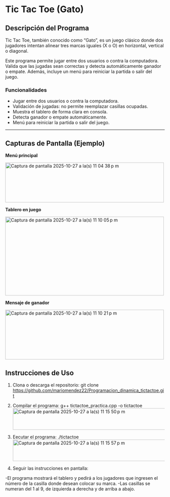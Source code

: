 # Tic Tac Toe (Gato)

## Descripción del Programa
Tic Tac Toe, también conocido como “Gato”, es un juego clásico donde dos jugadores intentan alinear tres marcas iguales (X o O) en horizontal, vertical o diagonal.  

Este programa permite jugar entre dos usuarios o contra la computadora. Valida que las jugadas sean correctas y detecta automáticamente ganador o empate. Además, incluye un menú para reiniciar la partida o salir del juego.

### Funcionalidades
- Jugar entre dos usuarios o contra la computadora.  
- Validación de jugadas: no permite reemplazar casillas ocupadas.  
- Muestra el tablero de forma clara en consola.  
- Detecta ganador o empate automáticamente.  
- Menú para reiniciar la partida o salir del juego.  

---

## Capturas de Pantalla (Ejemplo)

**Menú principal**

<img width="501" height="126" alt="Captura de pantalla 2025-10-27 a la(s) 11 04 38 p m" src="https://github.com/user-attachments/assets/b7115bed-bfc3-4700-acc0-499ab145d237" />

**Tablero en juego**

<img width="501" height="249" alt="Captura de pantalla 2025-10-27 a la(s) 11 10 05 p m" src="https://github.com/user-attachments/assets/5d5c4cbd-0daa-421e-9699-358703eca48c" />

**Mensaje de ganador**

<img width="501" height="157" alt="Captura de pantalla 2025-10-27 a la(s) 11 10 21 p m" src="https://github.com/user-attachments/assets/e0b0835d-bf3f-40f5-b11d-5fcb76c820cc" />

## Instrucciones de Uso

1. Clona o descarga el repositorio:
   git clone https://github.com/mariomendez22/Programacion_dinamica_tictactoe.git

2. Compilar el programa:
   g++ tictactoe_practica.cpp -o tictactoe
   <img width="795" height="68" alt="Captura de pantalla 2025-10-27 a la(s) 11 15 50 p m" src="https://github.com/user-attachments/assets/e6626d23-25fc-4656-9486-f373633287a7" />

   
4. Eecutar el programa:
   ./tictactoe
   <img width="795" height="68" alt="Captura de pantalla 2025-10-27 a la(s) 11 15 57 p m" src="https://github.com/user-attachments/assets/614cc3e0-66df-43d3-ba58-dbda168de359" />

5. Seguir las instrucciones en pantalla:

  -El programa mostrará el tablero y pedirá a los jugadores que ingresen el número de la casilla donde desean colocar su marca.
  -Las casillas se numeran del 1 al 9, de izquierda a derecha y de arriba a abajo.



